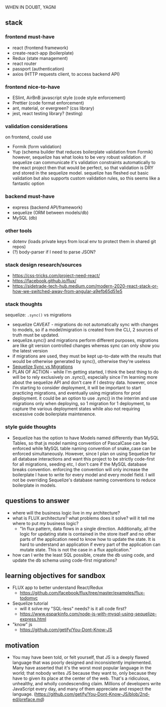 WHEN IN DOUBT, YAGNI

## stack
### frontend must-have
- react (frontend framework)
- create-react-app (boilerplate)
- Redux (state management)
- react router
- passport (authentication)
- axios (HTTP requests client, to access backend API)
### frontend nice-to-have
- ESlint, AirBnB javascript style (code style enforcement)
- Prettier (code format enforcement)
- ant, material, or evergreen? (css library)
- jest, react testing library? (testing)
### validation considerations
on frontend, could use
- Formik (form validation)
- Yup (schema builder that reduces boilerplate validation from Formik)
however, sequelize has what looks to be very robust validation. if sequelize
can communicate it's validation constraints automatically to the react 
project then that would be perfect, so that validation is DRY and stored in
the sequelize model.
sequelize has fleshed out basic validation but also supports custom validation
rules, so this seems like a fantastic option
### backend must-have
- express (backend API/framework)
- sequelize (ORM between models/db)
- MySQL (db)
### other tools
 - dotenv (loads private keys from local env to protect them in shared git repos)
 - (?) body-parser if I need to parse JSON?
### stack design research/sources
- https://css-tricks.com/project-need-react/
- https://facebook.github.io/flux/
- https://sidetrade-tech-hub.medium.com/modern-2020-react-stack-or-how-we-switched-away-from-angular-a9efb65d51e5

### stack thoughts
sequelize: `.sync()` vs migrations
- sequelize CAVEAT - migrations do not automatically sync with changes to models, so if a model/migration is created from the CLI, 2 sources of truth must be updated.
- sequelize.sync() and migrations perform different purposes, migrations are like git version controlled changes whereas sync can only show you the latest version
- if migrations are used, they must be kept up-to-date with the results that would be otherwise generated by sync(), otherwise they're useless
- [Sequelize Sync vs Migrations](https://stackoverflow.com/a/41628138/9193938)
- PLAN OF ACTION - while I'm getting started, I think the best thing to do will be to rely exclusively on .sync(), especially since I'm learning more about the sequelize API and don't care if I destroy data. however, once I'm starting to consider deployment, it will be important to start practicing migrations, and eventually using migrations for prod deployment. it could be an option to use .sync() in the interrim and use migrations only when deploying, so 1 migration for 1 deployment, to capture the various deployment states while also not requiring excessive code boilerplate maintenence.

### style guide thoughts
- Sequelize has the option to have Models named differently than MySQL Tables, so that js model naming convention of PascalCase can be enforced while MySQL table naming convention of snake_case can be enforced simultaneously. However, since I plan on using Sequelize for all database interactions and want this project to be strictly code-first for all migrations, seeding etc, I don't care if the MySQL database breaks convention. enforcing the convention will only increase the boilerplate I have to write for every model and every model field. I will not be overriding Sequelize's database naming conventions to reduce boilerplate in models.

## questions to answer
- where will the business logic live in my architecture?
- what is FLUX architecture? what problems does it solve? will it tell me where to put my business logic?
  - "In flux pattern, data flows in a single direction. Additionally, all the logic for updating state is contained in the store itself and no other parts of the application need to know how to update the state. It is hard to understand an application if every part of the application can mutate state. This is not the case in a flux application."
- how can I write the least SQL possible, create the db using code, and update the db schema using code-first migrations?

## learning objectives for sandbox
- FLUX app to better understand React/Redux
  - https://github.com/facebook/flux/tree/master/examples/flux-todomvc
- Sequelize tutorial
  - will it solve my "SQL-less" needs? is it all code first?
  - https://www.esparkinfo.com/node-js-with-mysql-using-sequelize-express.html
- "know" js
  - https://github.com/getify/You-Dont-Know-JS

## motivation
- You may have been told, or felt yourself, that JS is a deeply flawed language that was poorly designed and inconsistently implemented. Many have asserted that it's the worst most popular language in the world; that nobody writes JS because they want to, only because they have to given its place at the center of the web. That's a ridiculous, unhealthy, and wholly condescending claim. Millions of developers write JavaScript every day, and many of them appreciate and respect the language. (https://github.com/getify/You-Dont-Know-JS/blob/2nd-ed/preface.md)